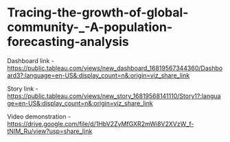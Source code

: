 # Tracing-the-growth-of-global-community-_-A-population-forecasting-analysis

Dashboard link - https://public.tableau.com/views/new_dashboard_16819567344360/Dashboard3?:language=en-US&:display_count=n&:origin=viz_share_link

Story link - https://public.tableau.com/views/new_story_16819568141110/Story1?:language=en-US&:display_count=n&:origin=viz_share_link

Video demonstration - https://drive.google.com/file/d/1HbV2ZyMfGXR2mWi8V2XVzW_f-tNIM_Ru/view?usp=share_link
